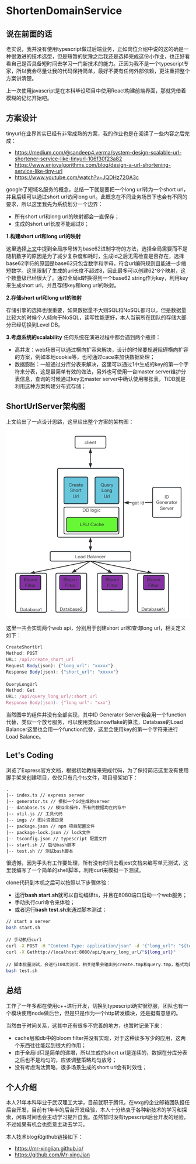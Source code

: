 # ShortenDomainService

## 说在前面的话
老实说，我并没有使用typescript做过后端业务，正如岗位介绍中说的这的确是一种很激进的技术选型，但是短暂的犹豫之后我还是选择完成这份小作业，也正好看看自己是否具备短时间去学习一门新技术的能力。正因为我不是一个typescript专家，所以我会尽量让我的代码保持简单，最好不要有任何外部依赖，更注重把整个方案讲清楚。

上一次使用javascript是在本科毕设项目中使用React构建前端界面，那就凭借着模糊的记忆开始吧。

## 方案设计
tinyurl在业界其实已经有非常成熟的方案，我的作业也是在阅读了一些内容之后完成：
- https://medium.com/@sandeep4.verma/system-design-scalable-url-shortener-service-like-tinyurl-106f30f23a82
- https://www.enjoyalgorithms.com/blog/design-a-url-shortening-service-like-tiny-url
- https://www.youtube.com/watch?v=JQDHz72OA3c

google了短域名服务的概念，总结一下就是要把一个long url转为一个short url，并且后续可以通过short url访问long url。此概念在不同业务场景下也会有不同的要求，所以这里我先为系统划分一个边界：
- 所有short url和long url的映射都会一直保存；
- 生成的short url长度不能超过8；

**1.构建short url和long url的映射**

这里选择[上文](!https://medium.com/@sandeep4.verma/system-design-scalable-url-shortener-service-like-tinyurl-106f30f23a82)中提到全局序号转为base62进制字符的方法，选择全局需要而不是随机数字的原因是为了减少复杂度和耗时，生成id之后无需检查是否存在，选择base62字符的原因是base62只包含数字和字母，符合url编码规则且能进一步缩短数字。这里限制了生成的url长度不超过8，因此最多可以创建62^8个映射，这个数量级已经很大了。通过全局id转换得到一个base62 string作为key，利用key来生成short url，并且存储key和long url的映射。


**2.存储short url和long url的映射**

存储引擎的选择也很重要，如果数据量不大则SQL和NoSQL都可以，但是数据量比较大的时候个人倾向于NoSQL，读写性能更好，本人当前所在团队的存储大部分已经切换到Level DB。

**3.考虑系统的scalability**
任何系统在演进过程中都会遇到两个瓶颈：
- 高并发：web场景可以通过横向扩容来解决，设计的时候要规避阻碍横向扩容的方案，例如本地cookie等，也可通过cace来加快数据处理；
- 数据膨胀：一般通过分库分表来解决，这里可以通过1中生成的key的第一个字符来分表，这是最简单有效的做法，另外也可使用一台master server维护分表信息，查询的时候通过key去master server中确认使用哪张表，TiDB就是利用这种方案构建分布式存储；

## ShortUrlServer架构图
上文给出了一点设计思路，这里给出整个方案的架构图：

![short_url_server_arch](./imgs/short_url_server_arch.png)

这里一共会实现两个web api，分别用于创建short url和查询long url，相关定义如下：
```typescript
CreateShortUrl
Method: POST
URL: /api/create_short_url
Request Body(json): {"long_url": "xxxxx"}
Response Body(json): {"short_url": "xxxxx"}

QueryLongUrl
Method: Get
URL: /api/query_long_url/:short_url
Response Body(json): {"long url": "xxx"}
```

当然图中的组件并没有全部实现，其中ID Generator Server我会用一个function代替，类似一个放号服务，可以使用类似snowflake的算法，Database的Load Balancer这里也会用一个function代替，这里会使用key的第一个字符来进行Load Balance。

## Let's Coding

浏览了Express官方文档，根据初始教程来完成代码，为了保持简洁这里没有使用脚手架来创建项目，仅仅只有几个ts文件，项目骨架如下：
```
.
|-- index.ts // express server
|-- generator.ts // 模拟一个id生成的server
|-- database.ts // 模拟db操作，所有的数据均在内存中
|-- util.js // 工具代码
|-- imgs // 图片资源目录
|-- package.json // npm 项目配置文件
|-- package-lock.json // lock文件
|-- tsconfig.json // typescript 配置文件
|-- start.sh // 启动bash脚本
|-- test.sh // 测试bash脚本
```
很遗憾，因为手头有工作要处理，所有没有时间去看jest文档来编写单元测试，这里我编写了一个简单的shell脚本，利用curl来模拟一下测试。

clone代码到本机之后可以按照以下步骤体验：
- 运行**bash start.sh**就可以自动编译ts，并且在8080端口启动一个web服务；
- 手动执行curl命令来体验；
- 或者运行**bash test.sh**来通过脚本测试；
```bash
// start a server
bash start.sh

// 手动执行curl
curl -X POST -H "Content-Type: application/json" -d '{"long_url": "${test_url}"}' http://localhost:8080/api/create_short_url
curl -X Gethttp://localhost:8080/api/query_long_url/"${long_url}"

// 脚本批量测试，会进行100次测试，相关结果会输出到create.tmp和query.tmp，格式均是long_url short_url
bash test.sh
```

## 总结

工作了一年多都在使用c++进行开发，切换到typescript确实很舒服，团队也有一个模块使用node做后台，但是只是作为一个http转发模块，还是挺有意思的。

当然由于时间关系，这其中还有很多不完善的地方，也暂时记录下来：
- cache层和db中的bloom filter并没有实现，对于这种读多写少的应用，这两个东西往往能起到很大的作用；
- 由于全局id只是简单的递增，所以生成的short url是连续的，数据在分库分表之后也不是均匀的，应该调整策略均匀放号；
- 没有考虑淘汰策略，很多场景生成的short url会有时效性；


## 个人介绍
本人21年本科毕业于武汉理工大学，目前就职于腾讯，在wxg的企业邮箱团队担任后台开发，目前有1年半的后台开发经验，本人十分热衷于各种新技术的学习和探索，闲暇时间也会主动学习提升自我。虽然暂时没有typescript后台开发的经验，不过如果有机会也愿意主动去学习。

本人技术blog和github链接如下：
- https://mr-xingjian.github.io/ 
- https://github.com/Mr-xingJian